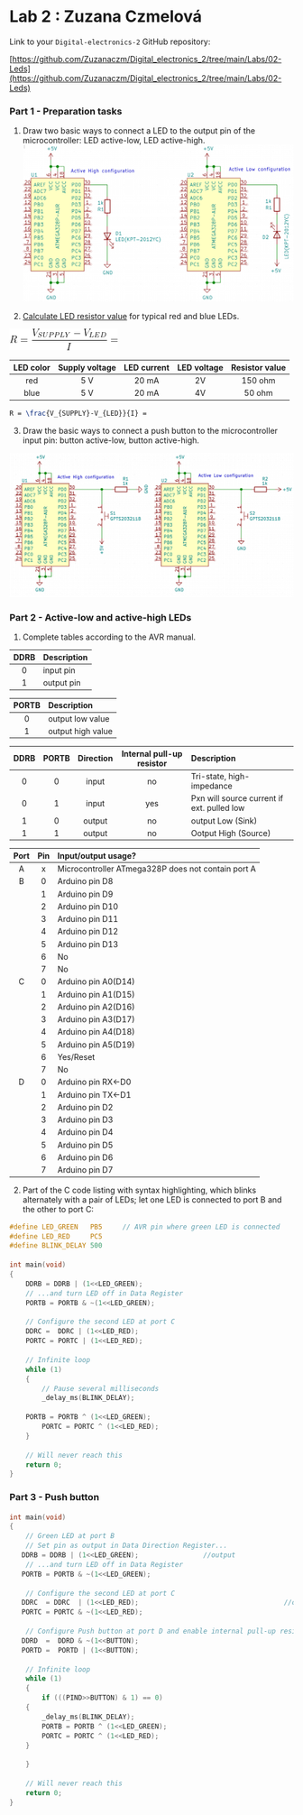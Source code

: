 # Lab 2 : Zuzana Czmelová

Link to your `Digital-electronics-2` GitHub repository:

   [https://github.com/Zuzanaczm/Digital_electronics_2/tree/main/Labs/02-Leds](https://github.com/Zuzanaczm/Digital_electronics_2/tree/main/Labs/02-Leds)

### Part 1 - Preparation tasks 

1. Draw two basic ways to connect a LED to the output pin of the microcontroller: LED active-low, LED active-high.
![leds](images/leds.png)


2. [Calculate LED resistor value](https://electronicsclub.info/leds.htm) for typical red and blue LEDs.

![ohms_law](images/ohms_law.png)


| **LED color** | **Supply voltage** | **LED current** | **LED voltage** | **Resistor value** |
| :-: | :-: | :-: | :-: | :-: |
| red | 5&nbsp;V | 20&nbsp;mA | 2V | 150 ohm |
| blue | 5&nbsp;V | 20&nbsp;mA | 4V | 50 ohm |

```LaTeX
R = \frac{V_{SUPPLY}-V_{LED}}{I} =
```

3. Draw the basic ways to connect a push button to the microcontroller input pin: button active-low, button active-high.

![](images/buttons.png)


### Part 2 - Active-low and active-high LEDs

1. Complete tables according to the AVR manual.

| **DDRB** | **Description** |
| :-: | :-- |
| 0 | input pin |
| 1 | output pin |

| **PORTB** | **Description** |
| :-: | :-- |
| 0 | output low value |
| 1 | output high value |

| **DDRB** | **PORTB** | **Direction** | **Internal pull-up resistor** | **Description** |
| :-: | :-: | :-: | :-: | :-- |
| 0 | 0 | input | no | Tri-state, high-impedance |
| 0 | 1 | input | yes | Pxn will source current if ext. pulled low|
| 1 | 0 | output| no | output Low (Sink)|
| 1 | 1 | output | no | Ootput High (Source)|



| **Port** | **Pin** | **Input/output usage?** |
| :-: | :-: | :-- |
| A | x | Microcontroller ATmega328P does not contain port A |
| B | 0 |  Arduino pin D8 |
|   | 1 |  Arduino pin D9 |
|   | 2 |  Arduino pin D10 |
|   | 3 |  Arduino pin D11 |
|   | 4 |  Arduino pin D12 |
|   | 5 |  Arduino pin D13 |
|   | 6 | No |
|   | 7 | No |
| C | 0 | Arduino pin A0(D14) |
|   | 1 |  Arduino pin A1(D15) |
|   | 2 |  Arduino pin A2(D16) |
|   | 3 |  Arduino pin A3(D17) |
|   | 4 | Arduino pin A4(D18)|
|   | 5 |  Arduino pin A5(D19) |
|   | 6 | Yes/Reset |
|   | 7 | No |
| D | 0 |  Arduino pin RX<-D0 |
|   | 1 |  Arduino pin TX<-D1 |
|   | 2 |  Arduino pin D2 |
|   | 3 | Arduino pin D3 |
|   | 4 | Arduino pin D4 |
|   | 5 |  Arduino pin D5 |
|   | 6 |  Arduino pin D6 |
|   | 7 |  Arduino pin D7 |

2. Part of the C code listing with syntax highlighting, which blinks alternately with a pair of LEDs; let one LED is connected to port B and the other to port C:

```c
#define LED_GREEN   PB5     // AVR pin where green LED is connected
#define LED_RED     PC5
#define BLINK_DELAY 500

int main(void)
{
    DDRB = DDRB | (1<<LED_GREEN);
    // ...and turn LED off in Data Register
    PORTB = PORTB & ~(1<<LED_GREEN);

    // Configure the second LED at port C
    DDRC =  DDRC | (1<<LED_RED);
    PORTC = PORTC | (1<<LED_RED);

    // Infinite loop
    while (1)
    {
        // Pause several milliseconds
        _delay_ms(BLINK_DELAY);

	PORTB = PORTB ^ (1<<LED_GREEN);
        PORTC = PORTC ^ (1<<LED_RED);
    }

    // Will never reach this
    return 0;
}
```

### Part 3 - Push button 
```c
int main(void)
{
    // Green LED at port B
    // Set pin as output in Data Direction Register...
   DDRB = DDRB | (1<<LED_GREEN);                //output
    // ...and turn LED off in Data Register
   PORTB = PORTB & ~(1<<LED_GREEN);

    // Configure the second LED at port C
   DDRC  = DDRC  | (1<<LED_RED);                                    //output
   PORTC = PORTC & ~(1<<LED_RED);

    // Configure Push button at port D and enable internal pull-up resistor
   DDRD  =  DDRD & ~(1<<BUTTON);
   PORTD =  PORTD | (1<<BUTTON);

    // Infinite loop
    while (1)
    {
        if (((PIND>>BUTTON) & 1) == 0)	  
    {
        _delay_ms(BLINK_DELAY); 
        PORTB = PORTB ^ (1<<LED_GREEN);   
        PORTC = PORTC ^ (1<<LED_RED); 
	}	
	
    }

    // Will never reach this
    return 0;
}
```
